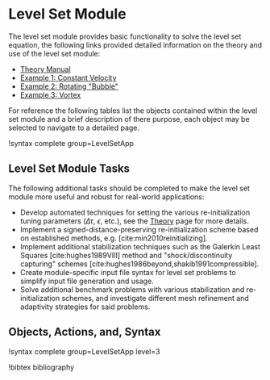 # Level Set Module

The level set module provides basic functionality to solve the level set equation, the following
links provided detailed information on the theory and use of the level set module:

- [Theory Manual](level_set/theory.md)
- [Example 1: Constant Velocity](level_set/example_circle.md)
- [Example 2: Rotating "Bubble"](level_set/example_rotate.md)
- [Example 3: Vortex](level_set/example_vortex.md)

For reference the following tables list the objects contained within the level set module and a brief
description of there purpose, each object may be selected to navigate to a detailed page.

!syntax complete group=LevelSetApp

## Level Set Module Tasks

The following additional tasks should be completed to make the level
set module more useful and robust for real-world applications:

- Develop automated techniques for setting the various re-initialization tuning parameters ($\Delta
  \tau$, $\epsilon$, etc.), see the [Theory](level_set/theory.md) page for more details.
- Implement a signed-distance-preserving re-initialization scheme based on established methods,
  e.g. [cite:min2010reinitializing].
- Implement additional stabilization techniques such as the Galerkin Least Squares
  [cite:hughes1989VIII] method and "shock/discontinuity capturing" schemes
  [cite:hughes1986beyond,shakib1991compressible].
- Create module-specific input file syntax for level set problems to simplify input file generation
  and usage.
- Solve additional benchmark problems with various stabilization and re-initialization schemes, and
    investigate different mesh refinement and adaptivity strategies for said problems.

## Objects, Actions, and, Syntax

!syntax complete group=LevelSetApp level=3

!bibtex bibliography
